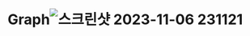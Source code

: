 # Graph![스크린샷 2023-11-06 231121](https://github.com/kimsihyeon24/Graph/assets/126483882/7f8414ab-e820-458d-8068-90ab88b6b874)

